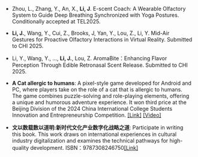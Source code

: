 -	Zhou, L., Zhang, Y., An, X., <strong>Li, J</strong>. E-scent Coach: A Wearable Olfactory System to Guide Deep Breathing Synchronized with Yoga Postures. Conditionally accepted at TEL2025.

-	<strong>Li, J.</strong>, Wang, Y., Cui, Z., Brooks, J, Yan, Y., Lou, Z., Li, Y. Mid-Air Gestures for Proactive Olfactory Interactions in Virtual Reality. Submitted to CHI 2025.

-	Li, Y., Wang, Y., …, <strong>Li, J.</strong>, Lou, Z. AromaBite：Enhancing Flavor Perception Through Edible Retronasal Scent Release. Submitted to CHI 2025.

- <strong>A Cat allergic to humans</strong>: A pixel-style game developed for Android and PC, where players take on the role of a cat that is allergic to humans. The game combines puzzle-solving and role-playing elements, offering a unique and humorous adventure experience. It won third price at the Beijing Division of the 2024 China International College Students Innovation and Entrepreneurship Competition. [[Link]](https://www.taptap.cn/app/707297) [[Video]](https://www.bilibili.com/video/BV1KD421N7Mz/?spm_id_from=333.337.search-card.all.click&vd_source=ac029ea51d4fa7792bf54fe4e8e4a7cb)

- <strong>文以数载数以道明:新时代文化产业数字化战略之道</strong>: Participate in writing this book. This work draws on international experiences in cultural industry digitalization and examines the technical pathways for high-quality development. ISBN：9787308246750[[Link]](https://product.dangdang.com/11754353446.html)